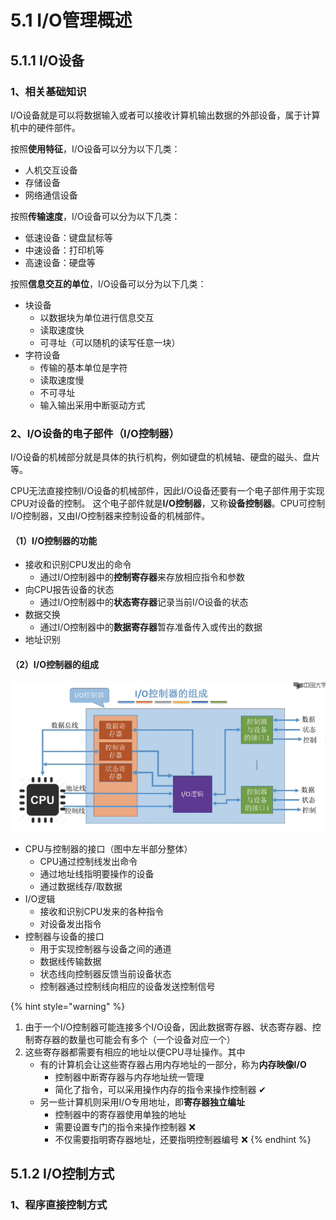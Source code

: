 # 5.1 I/O管理概述

## 5.1.1 I/O设备

### 1、相关基础知识

I/O设备就是可以将数据输入或者可以接收计算机输出数据的外部设备，属于计算机中的硬件部件。

按照**使用特征**，I/O设备可以分为以下几类：

* 人机交互设备
* 存储设备
* 网络通信设备

按照**传输速度**，I/O设备可以分为以下几类：

* 低速设备：键盘鼠标等
* 中速设备：打印机等
* 高速设备：硬盘等

按照**信息交互的单位**，I/O设备可以分为以下几类：

* 块设备
  * 以数据块为单位进行信息交互
  * 读取速度快
  * 可寻址（可以随机的读写任意一块）
* 字符设备
  * 传输的基本单位是字符
  * 读取速度慢
  * 不可寻址
  * 输入输出采用中断驱动方式

### 2、I/O设备的电子部件（I/O控制器）

I/O设备的机械部分就是具体的执行机构，例如键盘的机械轴、硬盘的磁头、盘片等。

CPU无法直接控制I/O设备的机械部件，因此I/O设备还要有一个电子部件用于实现CPU对设备的控制。 这个电子部件就是**I/O控制器**，又称**设备控制器**。CPU可控制I/O控制器，又由I/O控制器来控制设备的机械部件。

#### （1）I/O控制器的功能

* 接收和识别CPU发出的命令
  * 通过I/O控制器中的**控制寄存器**来存放相应指令和参数
* 向CPU报告设备的状态
  * 通过I/O控制器中的**状态寄存器**记录当前I/O设备的状态
* 数据交换
  * 通过I/O控制器中的**数据寄存器**暂存准备传入或传出的数据
* 地址识别

#### （2）I/O控制器的组成

![](../.gitbook/assets/image%20%281%29.png)

* CPU与控制器的接口（图中左半部分整体）
  * CPU通过控制线发出命令
  * 通过地址线指明要操作的设备
  * 通过数据线存/取数据
* I/O逻辑
  * 接收和识别CPU发来的各种指令
  * 对设备发出指令
* 控制器与设备的接口
  * 用于实现控制器与设备之间的通道
  * 数据线传输数据
  * 状态线向控制器反馈当前设备状态
  * 控制器通过控制线向相应的设备发送控制信号

{% hint style="warning" %}
1. 由于一个I/O控制器可能连接多个I/O设备，因此数据寄存器、状态寄存器、控制寄存器的数量也可能会有多个（一个设备对应一个）
2. 这些寄存器都需要有相应的地址以便CPU寻址操作。其中
   * 有的计算机会让这些寄存器占用内存地址的一部分，称为**内存映像I/O**
     * 控制器中断寄存器与内存地址统一管理
     * 简化了指令，可以采用操作内存的指令来操作控制器 ✔
   * 另一些计算机则采用I/O专用地址，即**寄存器独立编址**
     * 控制器中的寄存器使用单独的地址
     * 需要设置专门的指令来操作控制器 ❌
     * 不仅需要指明寄存器地址，还要指明控制器编号 ❌
{% endhint %}

## 5.1.2 I/O控制方式

### 1、程序直接控制方式



